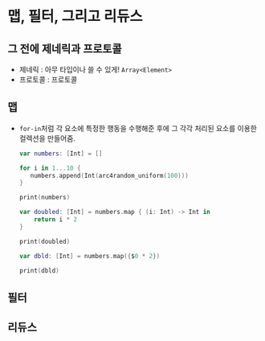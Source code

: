 # 맵, 필터, 그리고 리듀스

## 그 전에 제네릭과 프로토콜
- 제네릭 : 아무 타입이나 쓸 수 있게! `Array<Element>`
- 프로토콜 : 프로토콜 

## 맵
- `for-in`처럼 각 요소에 특정한 행동을 수행해준 후에 그 각각 처리된 요소를 이용한 컬렉션을 만들어줌.

	```swift
	var numbers: [Int] = []
	
	for i in 1...10 {
	   numbers.append(Int(arc4random_uniform(100)))
	}
	
	print(numbers)
	
	var doubled: [Int] = numbers.map { (i: Int) -> Int in
	    return i * 2
	}
	
	print(doubled)
	
	var dbld: [Int] = numbers.map({$0 * 2})
	
	print(dbld)
	```

## 필터


## 리듀스